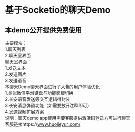 基于Socketio的聊天Demo
=======================
本demo公开提供免费使用
-----------------------
主要模块：<br>
1.聊天列表<br>
2.聊天室界面<br>
聊天室界面：<br>
1.发送文本<br>
2.发送图片<br>
3.发送语音<br>
本聊天Demo聊天界面进行了大量的用户体验优化：<br>
1.类似微信平滑键盘与功能面板切换<br>
2.长安语音发送等交互逻辑得封装<br>
3.长安消息弹窗功能（如需要放开注释即可）<br>
4.发送视频扩展方案<br>
说明：聊天demo app使用需要客服提供激活码登录方可进行聊天<br>
客服链接https://www.huolieyun.com/
